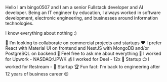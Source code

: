 Hello I am bingo0507 and I am a senior Fullstack developer and AI developer.
Being an IT engineer by education, I always worked in software development, electronic engineering, and businesses around information technologies.

I know everything about nothing :)

🔎 I’m looking to collaborate on commercial projects and startups
❤️ I prefer React with Material UI on frontend and NestJS with MongoDB and/or PostgreSQL on backend
💬 Feel free to ask me about everything
📗 I worked for Upwork - NASDAQ:UPWK
💰 I worked for Deel - 12x 🦄 Startup
📺 I worked for Restream - 🦄 Startup
🏆 Fun fact: I'm back to engineering after 12 years of business career 😉
